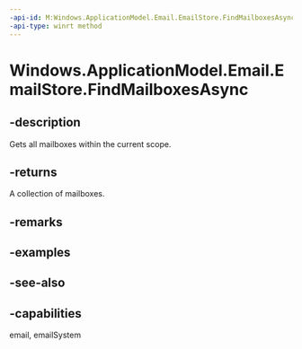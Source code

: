 ```yaml
---
-api-id: M:Windows.ApplicationModel.Email.EmailStore.FindMailboxesAsync
-api-type: winrt method
---
```


<!-- Method syntax
public Windows.Foundation.IAsyncOperation<Windows.Foundation.Collections.IVectorView<Windows.ApplicationModel.Email.EmailMailbox>> FindMailboxesAsync()
-->

# Windows.ApplicationModel.Email.EmailStore.FindMailboxesAsync

## -description
Gets all mailboxes within the current scope.

## -returns
A collection of mailboxes.

## -remarks

## -examples

## -see-also

## -capabilities
email, emailSystem
